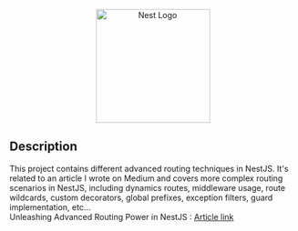 <p align="center">
  <a href="http://nestjs.com/" target="blank"><img src="https://nestjs.com/img/logo-small.svg" width="200" alt="Nest Logo" /></a>
</p>

## Description

This project contains different advanced routing techniques in NestJS. It's related to an article I wrote on Medium and covers more complex routing scenarios in NestJS, including dynamics routes, middleware usage, route wildcards, custom decorators, global prefixes, exception filters, guard implementation, etc...
<br>
Unleashing Advanced Routing Power in NestJS : <a href="https://medium.com/@manfulmwez/beyond-the-basics-unleashing-advanced-routing-power-in-nestjs-0adbadd83736"> Article link </a>
